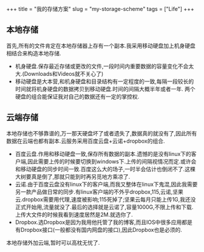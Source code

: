 +++
title = "我的存储方案"
slug = "my-storage-scheme"
tags = ["Life"]
+++

## 本地存储
首先,所有的文件肯定在本地存储器上存有一个副本.我采用移动硬盘加上机身硬盘相结合来构造本地存储.

- 机身硬盘.保存最近存储或更改的文件,一段时间内重要数据的容量变化不会太大.(Downloads和Videos就不关心了)
- 移动硬盘是大本营,和机身硬盘和目录结构有一定程度的一致,每隔一段较长的时间就将机身硬盘的数据拷贝到移动硬盘.时间的间隔大概半年或者一年.
两个硬盘的组合能保证我对自己的数据还有一定的掌控权.

## 云端存储
本地存储也不够靠谱的,万一那天硬盘坏了或者遗失了,数据真的就没有了,因此所有数据在云端也都有副本.云服务采用百度云盘+云诺+dropbox的组合.

- 百度云盘.作用和移动硬盘一致,保存所有数据的副本.遗憾的是没有linux下的客户端,因此需要上传的时候要切换到windows下.上传的间隔视情况而定.或许会和移动硬盘的同步时间一致.百度这么大的场子,一时半会估计也倒闭不了.这棵大树要真是倒了,那就只能到时再另觅地方乘凉了.
- 云诺.由于百度云盘没有linux下的客户端,而我又整体在linux下鬼混,因此我需要另一款产品做日常的同步.有linux客户端的不外乎dropbox,115,云诺,坚果云.dropbox需要用代理,速度被影响;115死掉了;坚果云每月只能上传1G,我还没正式开始用,流量就没了.最后的选择就是云诺了,容量1000G,不限上传和下载.上传大文件的时候我看到速度居然是2M.就选你了.
- Dropbox.选Dropbox是因为我用他托管了我的博客,而且IOS中很多应用都是有Dropbox接口(一般都没有国内网盘的接口),因此Dropbox也是必须的.

本地存储外加云端,暂时可以高枕无忧了.
